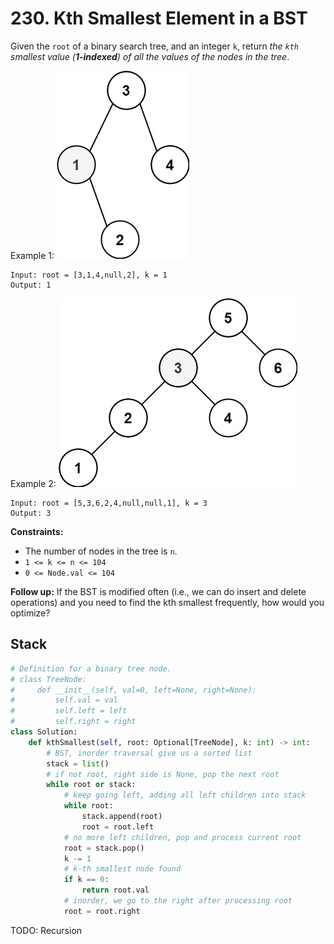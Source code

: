 # 230. Kth Smallest Element in a BST

Given the `root` of a binary search tree, and an integer `k`, return *the `kth` smallest value (**1-indexed**) of all the values of the nodes in the tree*.


Example 1:
![img_20.png](../Images/img_20.png)
```
Input: root = [3,1,4,null,2], k = 1
Output: 1
```
Example 2:
![img_21.png](../Images/img_21.png)
```
Input: root = [5,3,6,2,4,null,null,1], k = 3
Output: 3
```

**Constraints:**

* The number of nodes in the tree is `n`.
* `1 <= k <= n <= 104`
* `0 <= Node.val <= 104`
 

**Follow up:** If the BST is modified often (i.e., we can do insert and delete operations) and you need to find the kth smallest frequently, how would you optimize?


## Stack

```python
# Definition for a binary tree node.
# class TreeNode:
#     def __init__(self, val=0, left=None, right=None):
#         self.val = val
#         self.left = left
#         self.right = right
class Solution:
    def kthSmallest(self, root: Optional[TreeNode], k: int) -> int:
        # BST, inorder traversal give us a sorted list
        stack = list()
        # if not root, right side is None, pop the next root
        while root or stack:
            # keep going left, adding all left children into stack
            while root:
                stack.append(root)
                root = root.left
            # no more left children, pop and process current root
            root = stack.pop()
            k -= 1
            # k-th smallest node found
            if k == 0:
                return root.val
            # inorder, we go to the right after processing root
            root = root.right
```

TODO: Recursion
